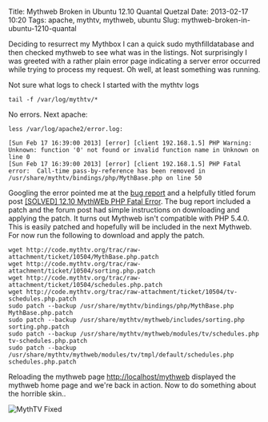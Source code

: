 Title: Mythweb Broken in Ubuntu 12.10 Quantal Quetzal
Date: 2013-02-17 10:20
Tags: apache, mythtv, mythweb, ubuntu
Slug: mythweb-broken-in-ubuntu-1210-quantal

Deciding to resurrect my Mythbox I can a quick sudo mythfilldatabase and then checked mythweb to see what was in the listings. Not surprisingly I was greeted with a rather plain error page indicating a server error occurred while trying to process my request. Oh well, at least something was running.

Not sure what logs to check I started with the mythtv logs

	tail -f /var/log/mythtv/*

No errors. Next apache:

	less /var/log/apache2/error.log:

	[Sun Feb 17 16:39:00 2013] [error] [client 192.168.1.5] PHP Warning:  Unknown: function '0' not found or invalid function name in Unknown on line 0
	[Sun Feb 17 16:39:00 2013] [error] [client 192.168.1.5] PHP Fatal error:  Call-time pass-by-reference has been removed in /usr/share/mythtv/bindings/php/MythBase.php on line 50

Googling the error pointed me at the [bug report](http://code.mythtv.org/trac/ticket/10504) and a helpfully titled forum post  [[SOLVED] 12.10 MythWEb PHP Fatal Error](http://ubuntuforums.org/showthread.php). The bug report included a patch and the forum post had simple instructions on downloading and applying the patch. It turns out Mythweb isn't compatible with PHP 5.4.0. This is easily patched and hopefully will be included in the next Mythweb. For now run the following to download and apply the patch.

	wget http://code.mythtv.org/trac/raw-attachment/ticket/10504/MythBase.php.patch
	wget http://code.mythtv.org/trac/raw-attachment/ticket/10504/sorting.php.patch
	wget http://code.mythtv.org/trac/raw-attachment/ticket/10504/schedules.php.patch
	wget http://code.mythtv.org/trac/raw-attachment/ticket/10504/tv-schedules.php.patch
	sudo patch --backup /usr/share/mythtv/bindings/php/MythBase.php MythBase.php.patch
	sudo patch --backup /usr/share/mythtv/mythweb/includes/sorting.php sorting.php.patch
	sudo patch --backup /usr/share/mythtv/mythweb/modules/tv/schedules.php tv-schedules.php.patch
	sudo patch --backup /usr/share/mythtv/mythweb/modules/tv/tmpl/default/schedules.php schedules.php.patch

Reloading the mythweb page <http://localhost/mythweb> displayed the mythweb home page and we're back in action. Now to do something about the horrible skin..

![MythTV Fixed](|filename|/images/mythweb.png)